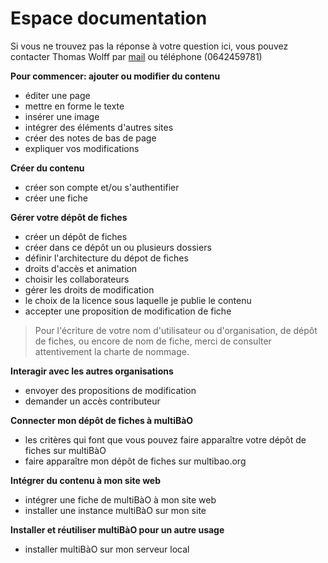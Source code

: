 # Espace documentation

Si vous ne trouvez pas la réponse à votre question ici, vous pouvez contacter Thomas Wolff par [mail](mailto:thomas.wolff@cpcoop.fr) ou téléphone (0642459781)

**Pour commencer: ajouter ou modifier du contenu**

* éditer une page 
 * mettre en forme le texte
 * insérer une image
 * intégrer des éléments d'autres sites
 * créer des notes de bas de page
* expliquer vos modifications

**Créer du contenu**

* créer son compte et/ou s'authentifier
* créer une fiche

**Gérer votre dépôt de fiches**

* créer un dépôt de fiches
* créer dans ce dépôt un ou plusieurs dossiers
* définir l'architecture du dépot de fiches
* droits d'accès et animation
 * choisir les collaborateurs
 * gérer les droits de modification
* le choix de la licence sous laquelle je publie le contenu
* accepter une proposition de modification de fiche

> Pour l'écriture de votre nom d'utilisateur ou d'organisation, de dépôt de fiches, ou encore de nom de fiche, merci de consulter attentivement la charte de nommage. 

**Interagir avec les autres organisations**

* envoyer des propositions de modification
* demander un accès contributeur

**Connecter mon dépôt de fiches à multiBàO**

* les critères qui font que vous pouvez faire apparaître votre dépôt de fiches sur multiBàO
* faire apparaître mon dépôt de fiches sur multibao.org

**Intégrer du contenu à mon site web**

* intégrer une fiche de multiBàO à mon site web
* installer une instance multiBàO sur mon site

**Installer et réutiliser multiBàO pour un autre usage**

* installer multiBàO sur mon serveur local





